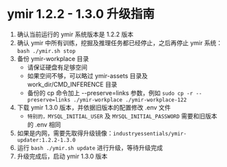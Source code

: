 # ymir 1.2.2 - 1.3.0 升级指南

1. 确认当前运行的 ymir 系统版本是 1.2.2 版本
2. 确认 ymir 中所有训练，挖掘及推理任务都已经停止，之后再停止 ymir 系统：`bash ./ymir.sh stop`
3. 备份 ymir-workplace 目录
    * 请保证硬盘有足够空间
    * 如果空间不够，可以略过 ymir-assets 目录及 work_dir/CMD_INFERENCE 目录
    * 备份的 cp 命令加上 --preserve=links 参数，例如 `sudo cp -r --preserve=links ./ymir-workplace ./ymir-workplace-122`
4. 下载 ymir 1.3.0 版本，并依据旧版本的配置修改 .env 文件
    * `特别的，MYSQL_INITIAL_USER` 及 `MYSQL_INITIAL_PASSWORD` 需要和旧版本的 .env 相同
5. 如果是内网，需要先取得升级镜像：`industryessentials/ymir-updater:1.2.2-1.3.0`
6. 运行 `bash ./ymir.sh update` 进行升级，等待升级完成
7. 升级完成后，启动 ymir 1.3.0 版本
